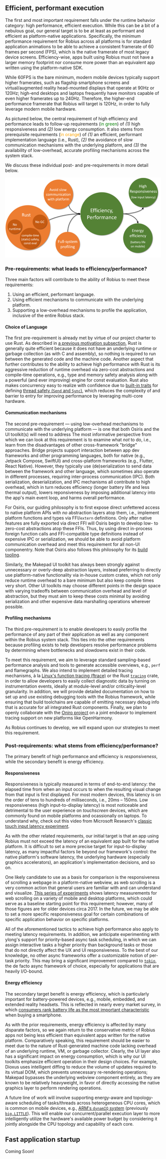 ## Efficient, performant execution
The first and most important requirement falls under the runtime behavior category: high performance, efficient execution.
While this can be a bit of a nebulous goal, our general target is to be at least as performant and efficient as platform-native applications.
Specifically, the minimum performance requirement for Robius across all platforms is for standard application animations to be able to achieve a consistent framerate of 60 frames per second (FPS), which is the native framerate of most legacy device screens.
Efficiency-wise, apps built using Robius must not have a larger memory footprint nor consume more power than an equivalent app written using the platform-native SDK.

While 60FPS is the bare minimum, modern mobile devices typically support higher framerates, such as flagship smartphone screens and virtual/augmented reality head-mounted displays that operate at 90Hz or 120Hz;
high-end desktops and laptops frequently have monitors capable of even higher framerates up to 240Hz.
Therefore, the higher-end performance framerate that Robius will target is 120Hz, in order to fully leverage modern mobile hardware.


As pictured below, the central requirement of high efficiency and performance leads to follow-up requirements (<span style="color:green;">in green</span>) of *(1)* high responsiveness and *(2)* low energy consumption.
It also stems from prerequisite requirements (<span style="color: orange;">in orange</span>) of *(1)* an efficient, performant implementation language (i.e., Rust), *(2)* the avoidance of slow communication mechanisms with the underlying platform, and *(3)* the availability of low-overhead, accurate profiling mechanisms across the system stack.

We discuss these individual post- and pre-requirements in more detail below.

![Efficient, Performant Execution](../img/efficient_execution.png)


### Pre-requirements: what leads to efficiency/performance?
Three main factors will contribute to the ability of Robius to meet these requirements: 
1. Using an efficient, performant language.
2. Using efficient mechanisms to communicate with the underlying platform.
3. Supporting a low-overhead mechanisms to profile the application, inclusive of the entire Robius stack.

#### Choice of Language

The first pre-requirement is already met by virtue of our project charter to use Rust.
As described in [a previous motivation subsection](../motivation/rust_is_right.md#rust-combines-safety-with-usability-and-performance), Rust is generally quite efficient because it does not have an underlying runtime or garbage collection (as with C and assembly), so nothing is required to run between the generated code and the machine code.
Another aspect that further contributes to the ability to achieve high performance with Rust is its aggressive reduction of runtime overhead via zero-cost abstractions and compile-time operations, e.g., type and memory safety analysis along with a powerful (and ever improving) engine for const evaluation.
Rust also makes concurrency easy to realize with confidence due to [built-in traits](https://doc.rust-lang.org/book/ch16-04-extensible-concurrency-sync-and-send.html) for defining [thread safety (`Send` and `Sync`)](https://doc.rust-lang.org/nomicon/send-and-sync.html), which reduces the complexity of and barrier to entry for improving performance by leveraging multi-core hardware.

#### Communication mechanisms

The second pre-requirement — using low-overhead mechanisms to communicate with the underlying platform — is one that both Osiris and the UI toolkit(s) will need to address
The most informative perspective from which we can look at this requirement is to examine what *not* to do, i.e., learn from the disadvantages of other cross-framework "bridge" approaches.
Bridge projects support interaction between app dev frameworks and other programming languages, both for native (e.g., Jetpack Compose, SwiftUI) and cross-platform frameworks (e.g., Flutter, React Native). 
However, they typically use (de)serialization to send data between the framework and other language, which sometimes also operate in different processes, requiring inter-process communication (IPC).
Both serialization, deserialization, and IPC mechanisms all contribute to high overhead, which in turn reduces efficiency (longer battery life and less thermal output), lowers reponsiveness by imposing additional latency into the app's main event loop, and harms overall performance.

For Osiris, our guiding philosophy is to first expose direct unfettered access to native platform APIs with *no* abstraction layers atop them, i.e., implement platform functions and types via FFI/`extern` definitions.
Only after native features are fully exported via direct FFI will Osiris begin to develop low- to zero-cost abstractions atop these FFIs.
Thus, by using direct in-process foreign function calls and FFI-compatible type definitions instead of expensive IPC or serialization, we should be able to avoid platform communication overhead and meet this requirement for all non-UI componentry.
Note that Osiris also follows this philosophy for its [build tooling](build_dev_requirements.md).

Similarly, the Makepad UI toolkit has always been strongly against unnecessary or overly-deep abstraction layers, instead preferring to directly use platform-native functionality via in-house custom crates, which not only reduce runtime overhead to a bare minimum but also keep compile times very short.
Other UI toolkits may choose different points in the design space with varying tradeoffs between communication overhead and level of abstraction, but they must aim to keep these costs minimal by avoiding serialization and other expensive data marshalling operations wherever possible.


#### Profiling mechanisms

The third pre-requirement is to enable developers to easily profile the performance of any part of their application as well as any component within the Robius system stack.
This ties into the other requirements because profiling exists to help developers resolve performance problems by determining where bottlenecks and slowdowns exist in their code.

To meet this requirement, we aim to leverage standard sampling-based performance analysis and tools to generate accessible overviews, e.g., `perf` and flamegraphs.
We also intend to implement detailed tracing mechanisms, à la [Linux's function tracing (ftrace)](https://www.kernel.org/doc/html/v4.18/trace/ftrace.html) or the Rust [`tracing`](https://crates.io/crates/tracing) crate, in order to allow developers to easily collect diagnostic data by turning on instrumentation events, ideally at module-level and/or criticality-level granularity.
In addition, we will provide detailed documentation on how to set up and use  existing debugging tools with the Robius framework, while ensuring that build toolchains are capable of emitting necessary debug info that is accurate for  all integrated Rust components.
Finally, we plan to openly collaborate with the [Oniro project](https://oniroproject.org/) on a joint endeavor to implement tracing support on new platforms like OpenHarmony.

As Robius continues to develop, we will expand upon our strategies to meet this requirement.


### Post-requirements: what stems from efficiency/performance?

The primary benefit of high performance and efficiency is *responsiveness*, while the secondary benefit is energy efficiency.

#### Responsiveness

Responsiveness is typically measured in terms of end-to-end latency: the elapsed time from when an input occurs to when the resulting visual change from that input is first displayed.
For most modern devices, this latency is on the order of tens to hundreds of milliseconds, i.e., 20ms – 150ms.
Low responsiveness (high input-to-display latency) is most noticeable and detrimental to the user experience on *touchscreen* devices, which are commonly found on mobile platforms and ocassionally on laptops.
To understand why, check out this video from Microsoft Research's [classic touch input latency experiment](https://www.youtube.com/watch?v=vOvQCPLkPt4).


As with the other related requirements, our initial target is that an app using Robius must not exceed the latency of an equivalent app built for the native platform.
It is difficult to set a more precise target for input-to-display latency, as many impactful factors lie beyond our framework's control: the native platform's software latency, the underlying hardware (especially graphics accelerators), an application's implementation decisions, and so on.


One likely candidate to use as a basis for comparison is the responsiveness of scrolling a webpage in a platform-native webview, as web scrolling is a very common action that general users are familiar with and can understand and visualize.
[This series of experiments](https://danluu.com/input-lag/) shows latency measurements for web scrolling on a variety of mobile and desktop platforms, which could serve as a baseline starting point for this requirement; however, many of those figures are for older devices circa 2017. 
In the future, we may be able to set a more specific responsiveness goal for certain combinations of specific application behavior on specific platforms.



All of the aforementioned tactics to achieve high performance also apply to meeting latency requirements. 
In addition, we anticipate experimenting with ylong's support for priority-based async task scheduling, in which we can assign interactive tasks a higher priority than background tasks or those that do not directly affect the UX and UI responsiveness.
To the best of our knowledge, no other async frameworks offer a customizable notion of per-task priority.
This may bring a significant improvement compared to [`tokio`](https://tokio.rs/), the de facto async framework of choice, especially for applications that are heavily I/O-bound.




#### Energy efficiency

The secondary target benefit is energy efficiency, which is particularly important for battery-powered devices, e.g., mobile, embedded, and extended reality headsets.
This is reflected in nearly every market survey, in which [consumers rank battery life as the most important characteristic](https://9to5mac.com/2021/03/19/iphone-buyers-want-battery-life-over-5g/) when buying a smartphone.


As with the prior requirements, energy efficiency is affected by many disparate factors, so we again return to the conservative metric of Robius apps not being less efficient than equivalent apps written for the native platform.
Comparatively speaking, this requirement should be easier to meet due to the nature of Rust-generated machine code lacking overhead of an underlying runtime, VM, or garbage collector.
Clearly, the UI layer also has a significant impact on energy consumption, which is why our UI toolkits emphasize efficient operation in their design choices.
For example, Dioxus uses intelligent diffing to reduce the volume of updates required to its virtual DOM, which prevents unnecessary re-rendering operations;
Makepad bypasses the underlying webview component entirely, as they are known to be relatively heavyweight, in favor of directly accessing the native graphics layer to perform rendering operations.


A future line of work will involve supporting energy-aware and topology-aware scheduling of tasks/threads across heterogeneous CPU cores, which is common on mobile devices, e.g., [ARM's `dynamIQ` system](https://www.arm.com/technologies/dynamiq) (previously [`big.LITTLE`](https://www.arm.com/technologies/big-little)).
This will enable our concurrent/parallel execution layer to more intelligently utilize the hardware's available power budget by considering it jointly alongside the CPU topology and capability of each core.



## Fast application startup
Coming Soon!


<!-- research shows that 59 percent of users dislike a slow launch and expect apps to open within two seconds. -->
